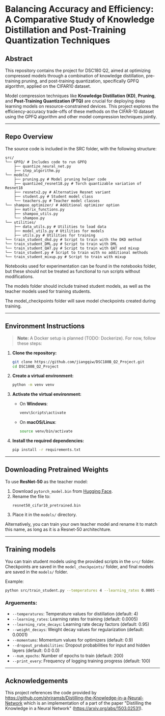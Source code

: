 # Balancing Accuracy and Efficiency: A Comparative Study of Knowledge Distillation and Post-Training Quantization Techniques

## Abstract
This repository contains the project for DSC180 Q2, aimed at optimizing compressed models through a combination of knowledge distillation, pre-training pruning, and post-training quantization, specifically GPFQ algorithm, applied on the CIFAR10 dataset.

Model compression techniques like **Knowledge Distillation (KD)**, **Pruning**, and **Post-Training Quantization (PTQ)** are crucial for deploying deep learning models on resource-constrained devices. This project explores the efficiency-accuracy trade-offs of these methods on the CIFAR-10 dataset using the GPFQ algorithm and other model compression techniques jointly.

---

## Repo Overview

The source code is included in the SRC folder, with the following structure:
```
src/
└── GPFQ/ # Includes code to run GPFQ
    ├── quantize_neural_net.py
    ├── step_algorithm.py
└── models/
    ├── pruning.py # Model pruning helper code
    ├── quantized_resnet18.py # Torch quantizable variation of Resnet18
    ├── resnetv2.py # Alternative Resnet variant
    ├── student.py # Student model class
    └── teachers.py # Teacher model classes
└── shampoo_optimizer/ # Additional optimizer option
    ├── matrix_functions.py
    ├── shampoo_utils.py
    └── shampoo.py
└── utilities/
    ├── data_utils.py # Utilities to load data
    ├── model_utils.py # Utilities for models
    ├── utils.py # Utilities for training
└── train_student_dkd.py # Script to train with the DKD method
└── train_student_DML.py # Script to train with DML
└── train_student_QAT.py # Script to train with QAT and mixup
└── train_student.py # Script to train with no additional methods
└── train_student_mixup.py # Script to train with mixup
```

Notebooks used for experimentation can be found in the notebooks folder, but these should not be treated as functional to run scripts without modifications.

The models folder should include trained student models, as well as the teacher models used for training students.

The model_checkpoints folder will save model checkpoints created during training.

---

## Environment Instructions
> **Note:** A Docker setup is planned (TODO: Dockerize). For now, follow these steps:

1. **Clone the repository:**
   ```bash
   git clone https://github.com/jiangqiw/DSC180B_Q2_Project.git
   cd DSC180B_Q2_Project
   ```

2. **Create a virtual environment:**
   ```bash
   python -m venv venv
   ```

3. **Activate the virtual environment:**
   - On **Windows**:
     ```bash
     venv\Scripts\activate
     ```
   - On **macOS/Linux**:
     ```bash
     source venv/bin/activate
     ```

4. **Install the required dependencies:**
   ```bash
   pip install -r requirements.txt
   ```

---

## Downloading Pretrained Weights

To use **ResNet-50** as the teacher model:

1. Download `pytorch_model.bin` from [Hugging Face](https://huggingface.co/edadaltocg/resnet50_cifar10/tree/main).
2. Rename the file to:
   ```
   resnet50_cifar10_pretrained.bin
   ```
3. Place it in the `models/` directory.

Alternatively, you can train your own teacher model and rename it to match this name, as long as it is a Resnet-50 architechture.

---

## Training models

You can train student models using the provided scripts in the `src/` folder. Checkpoints are saved in the `model_checkpoints/` folder, and final models are saved in the `models/` folder.

Example:
```bash
python src/train_student.py --temperatures 4 --learning_rates 0.0005 --learning_rate_decays 0.95 --weight_decays 0.0001 --momentums 0.9 --dropout_probabilities 0.0 0.0 --num_epochs 200 --print_every 100
```
### Arguements:
- `--temperatures`: Temperature values for distillation (default: 4)
- `--learning_rates`: Learning rates for training (default: 0.0005)
- `--learning_rate_decays`: Learning rate decay factors (default: 0.95)
- `--weight_decays`: Weight decay values for regularization (default: 0.0001)
- `--momentums`: Momentum values for optimizers (default: 0.9)
- `--dropout_probabilities`: Dropout probabilities for input and hidden layers (default: 0.0 0.0)
- `--num_epochs`: Number of epochs to train (default: 200)
- `--print_every`: Frequency of logging training progress (default: 100)

---

## Acknowledgements
This project references the code provided by https://github.com/shriramsb/Distilling-the-Knowledge-in-a-Neural-Network which is an implementation of a part of the paper "Distilling the Knowledge in a Neural Network" (https://arxiv.org/abs/1503.02531).